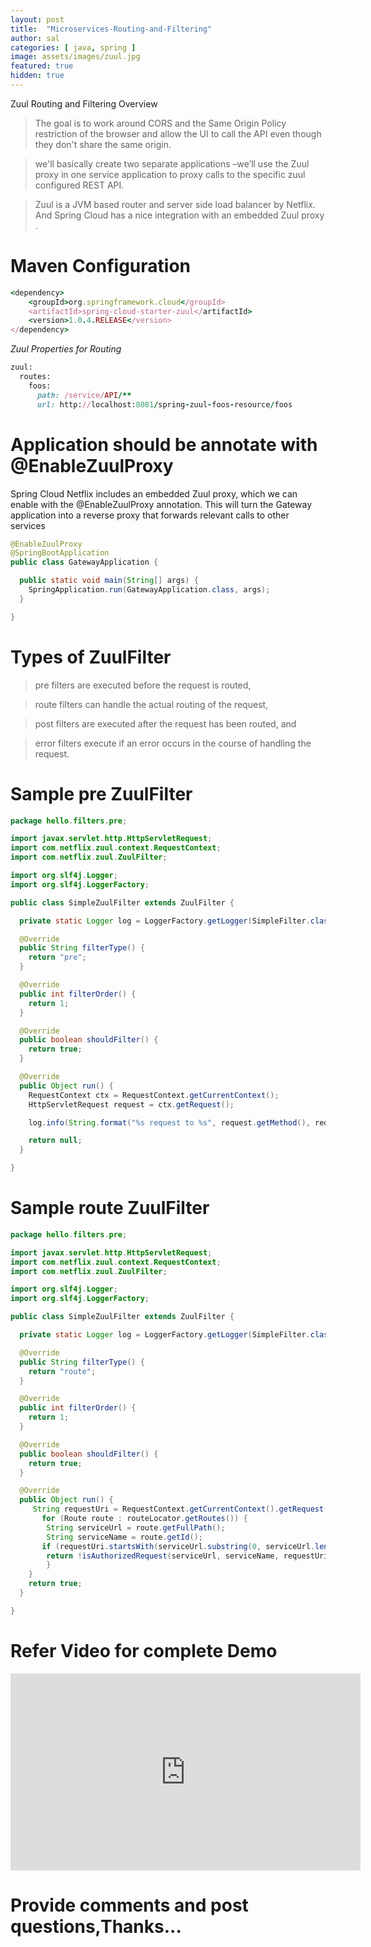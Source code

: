```yaml
---
layout: post
title:  "Microservices-Routing-and-Filtering"
author: sal
categories: [ java, spring ]
image: assets/images/zuul.jpg
featured: true
hidden: true
---
```


Zuul Routing and Filtering Overview

> The goal is to work around CORS and the Same Origin Policy restriction of the browser and allow the UI to call the API even though they don't share the same origin.

> we'll basically create two separate applications –we’ll use the Zuul proxy in one service application to proxy calls to the specific zuul configured REST API.

> Zuul is a JVM based router and server side load balancer by Netflix. And Spring Cloud has a nice integration with an embedded Zuul proxy .

# Maven Configuration

```ruby
<dependency>
    <groupId>org.springframework.cloud</groupId>
    <artifactId>spring-cloud-starter-zuul</artifactId>
    <version>1.0.4.RELEASE</version>
</dependency>
```

*Zuul Properties for Routing*

```ruby
zuul:
  routes:
    foos:
      path: /service/API/**
      url: http://localhost:8081/spring-zuul-foos-resource/foos
```

# Application should be annotate with @EnableZuulProxy

Spring Cloud Netflix includes an embedded Zuul proxy, which we can enable with the @EnableZuulProxy annotation. 
This will turn the Gateway application into a reverse proxy that forwards relevant calls to other services

```java
@EnableZuulProxy
@SpringBootApplication
public class GatewayApplication {

  public static void main(String[] args) {
    SpringApplication.run(GatewayApplication.class, args);
  }

}
```

# Types of ZuulFilter



> pre filters are executed before the request is routed,
	
> route filters can handle the actual routing of the request,
	
> post filters are executed after the request has been routed, and
	
> error filters execute if an error occurs in the course of handling the request.



# Sample pre ZuulFilter
```java
package hello.filters.pre;

import javax.servlet.http.HttpServletRequest;
import com.netflix.zuul.context.RequestContext;
import com.netflix.zuul.ZuulFilter;

import org.slf4j.Logger;
import org.slf4j.LoggerFactory;

public class SimpleZuulFilter extends ZuulFilter {

  private static Logger log = LoggerFactory.getLogger(SimpleFilter.class);

  @Override
  public String filterType() {
    return "pre";
  }

  @Override
  public int filterOrder() {
    return 1;
  }

  @Override
  public boolean shouldFilter() {
    return true;
  }

  @Override
  public Object run() {
    RequestContext ctx = RequestContext.getCurrentContext();
    HttpServletRequest request = ctx.getRequest();

    log.info(String.format("%s request to %s", request.getMethod(), request.getRequestURL().toString()));

    return null;
  }

}
```

# Sample route ZuulFilter
```java
package hello.filters.pre;

import javax.servlet.http.HttpServletRequest;
import com.netflix.zuul.context.RequestContext;
import com.netflix.zuul.ZuulFilter;

import org.slf4j.Logger;
import org.slf4j.LoggerFactory;

public class SimpleZuulFilter extends ZuulFilter {

  private static Logger log = LoggerFactory.getLogger(SimpleFilter.class);

  @Override
  public String filterType() {
    return "route";
  }

  @Override
  public int filterOrder() {
    return 1;
  }

  @Override
  public boolean shouldFilter() {
    return true;
  }

  @Override
  public Object run() {
     String requestUri = RequestContext.getCurrentContext().getRequest().getRequestURI();
       for (Route route : routeLocator.getRoutes()) {
        String serviceUrl = route.getFullPath();
        String serviceName = route.getId();
       if (requestUri.startsWith(serviceUrl.substring(0, serviceUrl.length() - 2))) {
		return !isAuthorizedRequest(serviceUrl, serviceName, requestUri);
        }
    }
    return true;
  }

}
```

# Refer Video for complete Demo

<p><iframe width="560" height="315" src="https://www.youtube.com/embed/-IOBubnPgfg" frameborder="0" allow="accelerometer; autoplay; encrypted-media; gyroscope; picture-in-picture" allowfullscreen></iframe></p>
	
	
	
# Provide comments and post questions,Thanks...

